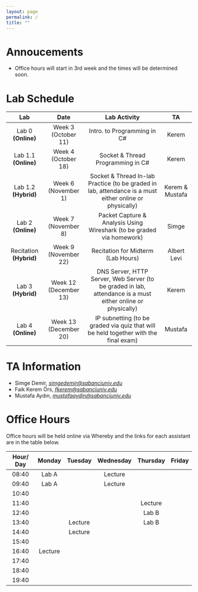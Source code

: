 ```yaml
---
layout: page
permalink: /
title: ""
---
```


# Annoucements
- Office hours will start in 3rd week and the times will be determined soon.


# Lab Schedule

| Lab          |        Date            |                                     Lab Activity                                     |   TA    |
| :------------: | :---------------------: | :----------------------------------------------------------------------------------: | :-----: |
| Lab 0 **(Online)**        |  Week 3 (October 11)|                             Intro. to Programming in C#                              |  Kerem |
| Lab 1.1 **(Online)**      |  Week 4 (October 18) |                          Socket & Thread Programming in C#                           |  Kerem  |
| Lab 1.2 **(Hybrid)**      |  Week 6 (November 1) |                Socket & Thread In-lab Practice (to be graded in lab, attendance is a must either online or physically)                 |  Kerem & Mustafa  |
| Lab 2 **(Online)**       |  Week 7 (November 8) |        Packet Capture & Analysis Using Wireshark (to be graded via homework)         |  Simge  |
| Recitation **(Hybrid)**   |  Week 9 (November 22) | Recitation for Midterm (Lab Hours) | Albert Levi |
| Lab 3 **(Hybrid)**  |  Week 12 (December 13) |              DNS Server, HTTP Server, Web Server (to be graded in lab, attendance is a must either online or physically)               | Kerem |
| Lab 4 **(Online)**  |  Week 13 (December 20) | IP subnetting (to be graded via quiz that will be held together with the final exam) | Mustafa |


# TA Information

- Simge Demir, *simgedemir@sabanciuniv.edu*  
- Faik Kerem Örs, *fkerem@sabanciuniv.edu*
- Mustafa Aydın,  *mustafaaydin@sabanciuniv.edu*


# Office Hours

Office hours will be held online via Whereby and the links for each assistant are in the table below. 

| Hour/ Day |     **Monday**      |  **Tuesday**  										 |  **Wednesday**  |  **Thursday**   |     **Friday**      |
| :-------: | :-----------------: | :-----------: 										 | :-------------: | :-------------: | :-----------------: |
|   08:40   | 	Lab A			 	  |       										 | Lecture                |                 |                     |
|   09:40   |  Lab A		 	  |        										 | Lecture                |                 |                     |
|   10:40   |                     |               										 |                 |  			     |                     |
|   11:40   |                     |  |  | Lecture ||
|   12:40   |                     |  |  | Lab B||
|   13:40   |                   | Lecture |                 | Lab B  |                     |
|   14:40   |                  | Lecture  |                 |  |  |
|   15:40   |                  |  |                 |                 |  |
|   16:40   |    Lecture                 |  |                 |  ||
|   17:40   | |               										 |                 |  ||
|   18:40   |  |               										 |                 |                |                     |
|   19:40   |                     |                                                      |                 |                 |                     |
